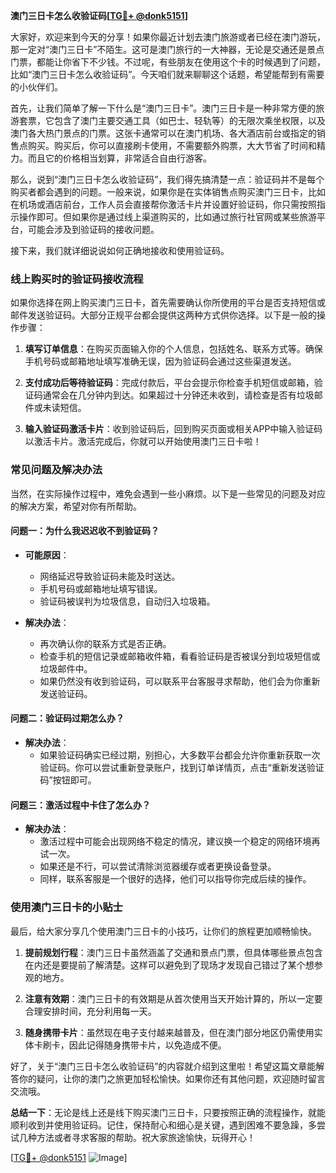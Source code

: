 **澳门三日卡怎么收验证码[[TG💪+ @donk5151](https://t.me/s/donk5151)]**

大家好，欢迎来到今天的分享！如果你最近计划去澳门旅游或者已经在澳门游玩，那一定对“澳门三日卡”不陌生。这可是澳门旅行的一大神器，无论是交通还是景点门票，都能让你省下不少钱。不过呢，有些朋友在使用这个卡的时候遇到了问题，比如“澳门三日卡怎么收验证码”。今天咱们就来聊聊这个话题，希望能帮到有需要的小伙伴们。

首先，让我们简单了解一下什么是“澳门三日卡”。澳门三日卡是一种非常方便的旅游套票，它包含了澳门主要交通工具（如巴士、轻轨等）的无限次乘坐权限，以及澳门各大热门景点的门票。这张卡通常可以在澳门机场、各大酒店前台或指定的销售点购买。购买后，你可以直接刷卡使用，不需要额外购票，大大节省了时间和精力。而且它的价格相当划算，非常适合自由行游客。

那么，说到“澳门三日卡怎么收验证码”，我们得先搞清楚一点：验证码并不是每个购买者都会遇到的问题。一般来说，如果你是在实体销售点购买澳门三日卡，比如在机场或酒店前台，工作人员会直接帮你激活卡片并设置好验证码，你只需按照指示操作即可。但如果你是通过线上渠道购买的，比如通过旅行社官网或某些旅游平台，可能会涉及到验证码的接收问题。

接下来，我们就详细说说如何正确地接收和使用验证码。

### **线上购买时的验证码接收流程**

如果你选择在网上购买澳门三日卡，首先需要确认你所使用的平台是否支持短信或邮件发送验证码。大部分正规平台都会提供这两种方式供你选择。以下是一般的操作步骤：

1. **填写订单信息**：在购买页面输入你的个人信息，包括姓名、联系方式等。确保手机号码或邮箱地址填写准确无误，因为验证码会通过这些渠道发送。
   
2. **支付成功后等待验证码**：完成付款后，平台会提示你检查手机短信或邮箱，验证码通常会在几分钟内到达。如果超过十分钟还未收到，请检查是否有垃圾邮件或未读短信。

3. **输入验证码激活卡片**：收到验证码后，回到购买页面或相关APP中输入验证码以激活卡片。激活完成后，你就可以开始使用澳门三日卡啦！

### **常见问题及解决办法**

当然，在实际操作过程中，难免会遇到一些小麻烦。以下是一些常见的问题及对应的解决方案，希望对你有所帮助。

#### **问题一：为什么我迟迟收不到验证码？**
- **可能原因**：
  - 网络延迟导致验证码未能及时送达。
  - 手机号码或邮箱地址填写错误。
  - 验证码被误判为垃圾信息，自动归入垃圾箱。
  
- **解决办法**：
  - 再次确认你的联系方式是否正确。
  - 检查手机的短信记录或邮箱收件箱，看看验证码是否被误分到垃圾短信或垃圾邮件中。
  - 如果仍然没有收到验证码，可以联系平台客服寻求帮助，他们会为你重新发送验证码。

#### **问题二：验证码过期怎么办？**
- **解决办法**：
  - 如果验证码确实已经过期，别担心，大多数平台都会允许你重新获取一次验证码。你可以尝试重新登录账户，找到订单详情页，点击“重新发送验证码”按钮即可。

#### **问题三：激活过程中卡住了怎么办？**
- **解决办法**：
  - 激活过程中可能会出现网络不稳定的情况，建议换一个稳定的网络环境再试一次。
  - 如果还是不行，可以尝试清除浏览器缓存或者更换设备登录。
  - 同样，联系客服是一个很好的选择，他们可以指导你完成后续的操作。

### **使用澳门三日卡的小贴士**

最后，给大家分享几个使用澳门三日卡的小技巧，让你们的旅程更加顺畅愉快。

1. **提前规划行程**：澳门三日卡虽然涵盖了交通和景点门票，但具体哪些景点包含在内还是要提前了解清楚。这样可以避免到了现场才发现自己错过了某个想参观的地方。

2. **注意有效期**：澳门三日卡的有效期是从首次使用当天开始计算的，所以一定要合理安排时间，充分利用每一天。

3. **随身携带卡片**：虽然现在电子支付越来越普及，但在澳门部分地区仍需使用实体卡刷卡，因此记得随身携带卡片，以免造成不便。

好了，关于“澳门三日卡怎么收验证码”的内容就介绍到这里啦！希望这篇文章能解答你的疑问，让你的澳门之旅更加轻松愉快。如果你还有其他问题，欢迎随时留言交流哦。

**总结一下**：无论是线上还是线下购买澳门三日卡，只要按照正确的流程操作，就能顺利收到并使用验证码。记住，保持耐心和细心是关键，遇到困难不要急躁，多尝试几种方法或者寻求客服的帮助。祝大家旅途愉快，玩得开心！

[[TG💪+ @donk5151](https://t.me/s/donk5151) ![Image](https://i.postimg.cc/rwNCRYN7/Snipaste-2025-04-30-17-27-05.png)]
